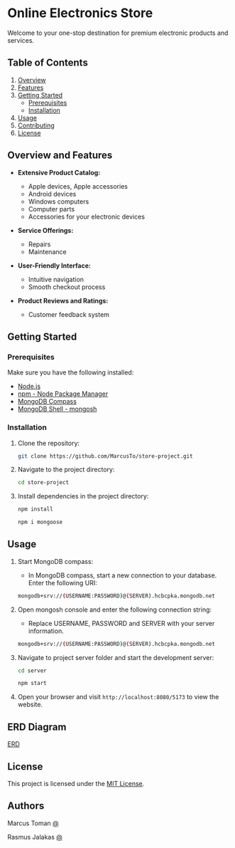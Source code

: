 
# Online Electronics Store

Welcome to your one-stop destination for premium electronic products and services.

## Table of Contents

1. [Overview](#overview)
2. [Features](#features)
3. [Getting Started](#getting-started)
    - [Prerequisites](#prerequisites)
    - [Installation](#installation)
4. [Usage](#usage)
5. [Contributing](#contributing)
6. [License](#license)

## Overview and Features

- **Extensive Product Catalog:**
  - Apple devices, Apple accessories 
  - Android devices
  - Windows computers
  - Computer parts
  - Accessories for your electronic devices

- **Service Offerings:**
  - Repairs
  - Maintenance

- **User-Friendly Interface:**
  - Intuitive navigation
  - Smooth checkout process

- **Product Reviews and Ratings:**
  - Customer feedback system

## Getting Started

### Prerequisites

Make sure you have the following installed:

- [Node.js](https://nodejs.org/)
- [npm - Node Package Manager](https://www.npmjs.com/) 
- [MongoDB Compass](https://www.mongodb.com/products/tools/compass)
- [MongoDB Shell - mongosh](https://www.mongodb.com/docs/mongodb-shell/)

### Installation

1. Clone the repository:

    ```bash
    git clone https://github.com/MarcusTo/store-project.git
    ```

2. Navigate to the project directory:

    ```bash
    cd store-project
    ```

3. Install dependencies in the project directory:

    ```bash
    npm install
    ```

    ```bash
    npm i mongoose
    ```

## Usage

1. Start MongoDB compass:
   - In MongoDB compass, start a new connection to your database. Enter the following URI: 

    ```bash
    mongodb+srv://(USERNAME:PASSWORD)@(SERVER).hcbcpka.mongodb.net
    ```
2. Open mongosh console and enter the following connection string: 
   - Replace USERNAME, PASSWORD and SERVER with your server information.

    ```bash
    mongodb+srv://(USERNAME:PASSWORD)@(SERVER).hcbcpka.mongodb.net
    ```
3. Navigate to project server folder and start the development server:

     ```bash
    cd server
    ```
    
    ```bash
    npm start
    ```

4. Open your browser and visit `http://localhost:8080/5173` to view the website.
## ERD Diagram

[ERD](https://lucid.app/lucidchart/94fc75a8-376e-4b6c-a7e4-be09b4ad5262/edit?beaconFlowId=C1E2FAEE5B2DC0FF&page=0_0&invitationId=inv_906ba416-a3d9-43cf-a15e-069f24c32c5a#)


## License

This project is licensed under the [MIT License](LICENSE).

## Authors

Marcus Toman
[@](https://github.com/MarcusTo)

Rasmus Jalakas
[@](https://github.com/RasssJ)
